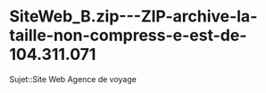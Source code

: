 # SiteWeb_B.zip---ZIP-archive-la-taille-non-compress-e-est-de-104.311.071
 Sujet::Site Web Agence de voyage 
